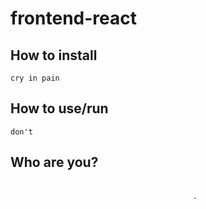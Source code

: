 # frontend-react
## How to install
```
cry in pain
```
## How to use/run
```
don't
```
## Who are you?
```

```
<span style="color:white"> You met me at a very strange time in my life.</span>.